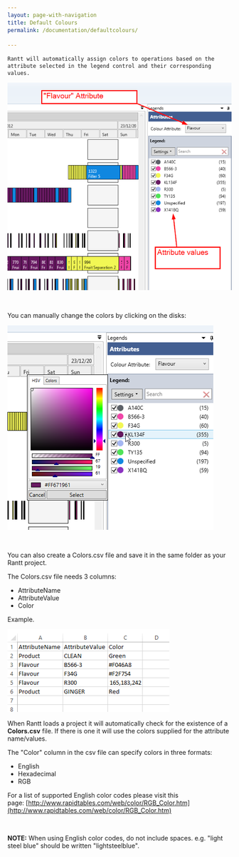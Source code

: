 ```yaml
---
layout: page-with-navigation
title: Default Colours
permalink: /documentation/defaultcolours/

---
```


    Rantt will automatically assign colors to operations based on the attribute selected in the legend control and their corresponding values.

![](images/LegendControl.png)

 

You can manually change the colors by clicking on the disks:

![](images/ColorPicker.png)

 

You can also create a Colors.csv file and save it in the same folder as your Rantt project.

The Colors.csv file needs 3 columns:

-   AttributeName
-   AttributeValue
-   Color

Example.

![](images/colorsCsvFile.png)

When Rantt loads a project it will automatically check for the existence of a **Colors.csv** file. If there is one it will use the colors supplied for the attribute name/values.

The "Color" column in the csv file can specify colors in three formats:

-   English
-   Hexadecimal
-   RGB

For a list of supported English color codes please visit this page: [http://www.rapidtables.com/web/color/RGB_Color.htm](http://www.rapidtables.com/web/color/RGB_Color.htm)

 

**NOTE:** When using English color codes, do not include spaces. e.g. "light steel blue" should be written "lightsteelblue".
